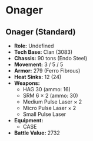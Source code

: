 # Onager
## Onager (Standard)
- **Role:** Undefined
- **Tech Base:** Clan (3083)
- **Chassis:** 90 tons (Endo Steel)
- **Movement:** 3 / 5 / 5
- **Armor:** 279 (Ferro Fibrous)
- **Heat Sinks:** 12 (24)
- **Weapons:**
  - HAG 30 (ammo: 16)
  - SRM 6 × 2 (ammo: 30)
  - Medium Pulse Laser × 2
  - Micro Pulse Laser × 2
  - Small Pulse Laser
- **Equipment:**
  - CASE
- **Battle Value:** 2732

